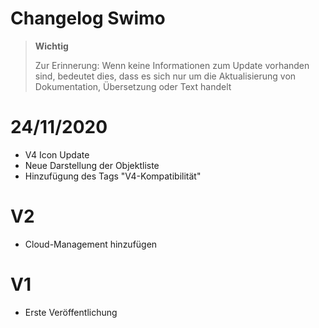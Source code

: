 # Changelog Swimo

>**Wichtig**
>
>Zur Erinnerung: Wenn keine Informationen zum Update vorhanden sind, bedeutet dies, dass es sich nur um die Aktualisierung von Dokumentation, Übersetzung oder Text handelt

# 24/11/2020

- V4 Icon Update
- Neue Darstellung der Objektliste
- Hinzufügung des Tags "V4-Kompatibilität"

# V2

- Cloud-Management hinzufügen

# V1

- Erste Veröffentlichung
